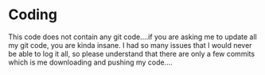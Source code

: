 # Coding
This code does not contain any git code....if you are asking me to update all my git code, you are kinda insane. I had so many issues that I would never be able to log it all, so please understand that there are only a few commits which is me downloading and pushing my code....
